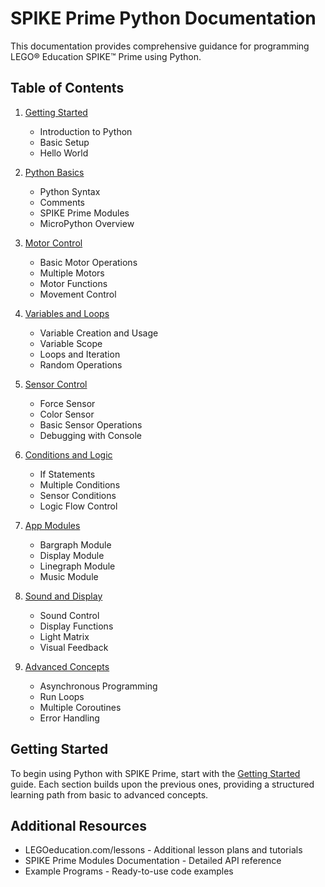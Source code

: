 # SPIKE Prime Python Documentation

This documentation provides comprehensive guidance for programming LEGO® Education SPIKE™ Prime using Python.

## Table of Contents

1. [Getting Started](01_getting_started.md)
   - Introduction to Python
   - Basic Setup
   - Hello World

2. [Python Basics](02_python_basics.md)
   - Python Syntax
   - Comments
   - SPIKE Prime Modules
   - MicroPython Overview

3. [Motor Control](03_motor_control.md)
   - Basic Motor Operations
   - Multiple Motors
   - Motor Functions
   - Movement Control

4. [Variables and Loops](04_variables_and_loops.md)
   - Variable Creation and Usage
   - Variable Scope
   - Loops and Iteration
   - Random Operations

5. [Sensor Control](05_sensor_control.md)
   - Force Sensor
   - Color Sensor
   - Basic Sensor Operations
   - Debugging with Console

6. [Conditions and Logic](06_conditions_and_logic.md)
   - If Statements
   - Multiple Conditions
   - Sensor Conditions
   - Logic Flow Control

7. [App Modules](07_app_modules.md)
   - Bargraph Module
   - Display Module
   - Linegraph Module
   - Music Module

8. [Sound and Display](08_sound_and_display.md)
   - Sound Control
   - Display Functions
   - Light Matrix
   - Visual Feedback

9. [Advanced Concepts](09_advanced_concepts.md)
   - Asynchronous Programming
   - Run Loops
   - Multiple Coroutines
   - Error Handling

## Getting Started

To begin using Python with SPIKE Prime, start with the [Getting Started](01_getting_started.md) guide. Each section builds upon the previous ones, providing a structured learning path from basic to advanced concepts.

## Additional Resources

- LEGOeducation.com/lessons - Additional lesson plans and tutorials
- SPIKE Prime Modules Documentation - Detailed API reference
- Example Programs - Ready-to-use code examples 